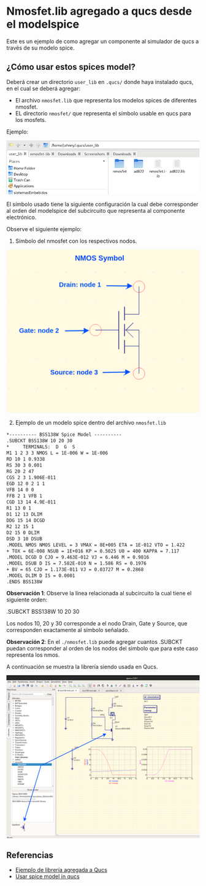 # Nmosfet.lib agregado a qucs desde el modelspice

Este es un ejemplo de como agregar un componente al simulador de qucs a través de su modelo spice.

## ¿Cómo usar estos spices model?

Deberá crear un directorio `user_lib` en `.qucs/` donde haya instalado qucs, en el cual se deberá agregar:

* El archivo `nmosfet.lib` que representa los modelos spices de diferentes nmosfet.
* EL directorio `nmosfet/` que representa el símbolo usable en qucs para los mosfets.

Ejemplo:

![Librería en qucs](./ubicacion-libreria.png)


El símbolo usado tiene la siguiente configuración la cual debe corresponder al orden del modelspice
del subcircuito que representa al componente electrónico.

Observe el siguiente ejemplo:

1. Símbolo del nmosfet con los respectivos nodos.

![sym-nmosfet-png](./nmos-sym.png)

2. Ejemplo de un modelo spice dentro del archivo `nmosfet.lib`

```cir
*---------- BSS138W Spice Model ----------
.SUBCKT BSS138W 10 20 30 
*     TERMINALS:  D  G  S
M1 1 2 3 3 NMOS L = 1E-006 W = 1E-006 
RD 10 1 0.9338 
RS 30 3 0.001 
RG 20 2 47 
CGS 2 3 1.906E-011 
EGD 12 0 2 1 1 
VFB 14 0 0 
FFB 2 1 VFB 1 
CGD 13 14 4.9E-011 
R1 13 0 1 
D1 12 13 DLIM 
DDG 15 14 DCGD 
R2 12 15 1 
D2 15 0 DLIM 
DSD 3 10 DSUB 
.MODEL NMOS NMOS LEVEL = 3 VMAX = 8E+005 ETA = 1E-012 VTO = 1.422 
+ TOX = 6E-008 NSUB = 1E+016 KP = 0.5025 U0 = 400 KAPPA = 7.117 
.MODEL DCGD D CJO = 9.463E-012 VJ = 6.446 M = 0.9816 
.MODEL DSUB D IS = 7.582E-010 N = 1.586 RS = 0.1976 
+ BV = 65 CJO = 1.173E-011 VJ = 0.03727 M = 0.2868 
.MODEL DLIM D IS = 0.0001 
.ENDS BSS138W
```

**Observación 1**: Observe la línea relacionada al subcircuito la cual tiene el siguiente orden:

.SUBCKT BSS138W 10 20 30 

Los nodos 10, 20 y 30 corresponde a el nodo Drain, Gate y Source, que corresponden exactamente al símbolo señalado.

**Observación 2**: En el `./nmosfet.lib` puede agregar cuantos .SUBCKT puedan corresponder al orden de los nodos
del simbolo que para este caso representa los nmos.

A continuación se muestra la librería siendo usada en Qucs.

![Example](./example-use-nmos.png)




## Referencias

* [Ejemplo de librería agregada a Qucs](https://github.com/ra3xdh/qucs_spicelib)
* [Usar spice model in qucs](https://qucs-help.readthedocs.io/en/spice4qucs/SubLib.html#using-manufacturers-component-data-libraries)
